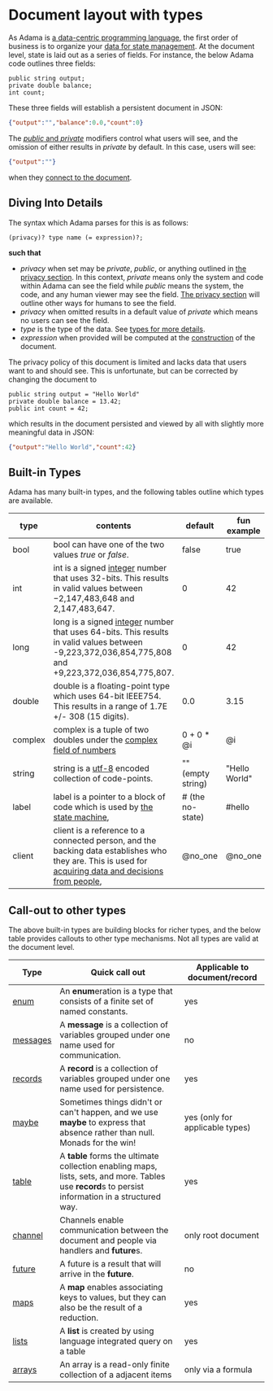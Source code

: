 # Document layout with types

As Adama is [a data-centric programming language](https://en.wikipedia.org/wiki/Data-centric_programming_language), the first order of business is to organize your [data for state management](https://en.wikipedia.org/wiki/State_management). At the document level, state is laid out as a series of fields. For instance, the below Adama code outlines three fields:

```adama
public string output;
private double balance;
int count;
```

These three fields will establish a persistent document in JSON:
```json
{"output":"","balance":0.0,"count":0}
```

The [*public* and *private*](./privacy-and-bubbles.md) modifiers control what users will see, and the omission of either results in *private* by default. In this case, users will see:
```json
{"output":""}
````
when they [connect to the document](./static-policies-document-events.md).

## Diving Into Details

The syntax which Adama parses for this is as follows:
```regex
(privacy)? type name (= expression)?;
```

**such that**
* _privacy_ when set may be *private*, *public*, or anything outlined in [the privacy section](./privacy-and-bubbles.md). In this context, *private* means only the system and code within Adama can see the field while *public* means the system, the code, and any human viewer may see the field. [The privacy section](./privacy-and-bubbles.md) will outline other ways for humans to see the field.
* _privacy_ when omitted results in a default value of *private* which means no users can see the field.
* _type_ is the type of the data. See [types for more details](#built-in-types).
* _expression_ when provided will be computed at the [construction](./static-policies-document-events.md) of the document.

The privacy policy of this document is limited and lacks data that users want to and should see. This is unfortunate, but can be corrected by changing the document to
```adama
public string output = "Hello World"
private double balance = 13.42;
public int count = 42;
```

which results in the document persisted and viewed by all with slightly more meaningful data in JSON:
```json
{"output":"Hello World","count":42}
```

## Built-in Types
Adama has many built-in types, and the following tables outline which types are available.

| type | contents | default | fun example |
|  --- | --- | --- | --- |
| bool | bool can have one of the two values *true* or *false*. | false | true |
| int | int is a signed [integer](https://en.wikipedia.org/wiki/Integer) number that uses 32-bits. This results in valid values between −2,147,483,648 and 2,147,483,647. | 0 | 42 |
| long | long is a signed [integer](https://en.wikipedia.org/wiki/Integer) number that uses 64-bits. This results in valid values between -9,223,372,036,854,775,808 and +9,223,372,036,854,775,807.  | 0 | 42 |
| double | double is a floating-point type which uses 64-bit IEEE754. This results in a range of 1.7E +/- 308 (15 digits). | 0.0 | 3.15 |
| complex | complex is a tuple of two doubles under the [complex field of numbers](https://en.wikipedia.org/wiki/Complex_number) | 0 + 0 * @i | @i |
| string | string is a [utf-8](https://en.wikipedia.org/wiki/UTF-8) encoded collection of code-points. | "" (empty string) | "Hello World" |
| label | label is a pointer to a block of code which is used by [the state machine](./state-machine.md), | # (the no-state) | #hello |
| client | client is a reference to a connected person, and the backing data establishes who they are. This is used for [acquiring data and decisions from people](./async.md), | @no_one | @no_one |

## Call-out to other types

The above built-in types are building blocks for richer types, and the below table provides callouts to other type mechanisms. Not all types are valid at the document level.

| Type | Quick call out                                                                                                                                     | Applicable to document/record |
|  --- |----------------------------------------------------------------------------------------------------------------------------------------------------| --- |
| [enum](./enumerations.md) | An **enum**eration is a type that consists of a finite set of named constants. | yes |
| [messages](./records-and-messages.md) | A **message** is a collection of variables grouped under one name used for communication.| no |
| [records](./records-and-messages.md) | A **record** is a collection of variables grouped under one name used for persistence. | yes |
| [maybe](./maybe.md) | Sometimes things didn't or can't happen, and we use **maybe** to express that absence rather than null. Monads for the win! | yes (only for applicable types) |
| [table](./tables-linq.md) | A **table** forms the ultimate collection enabling maps, lists, sets, and more. Tables use **record**s to persist information in a structured way. | yes |
| [channel](./async.md) | Channels enable communication between the document and people via handlers and **future**s. | only root document |
| [future](./async.md) | A future is a result that will arrive in the **future**. | no |
| [maps](./map-reduce.md) | A **map** enables associating keys to values, but they can also be the result of a reduction. | yes |
| [lists](./tables-linq.md) | A **list** is created by using language integrated query on a table | yes |
| [arrays](./anonymous.md) | An array is a read-only finite collection of a adjacent items | only via a formula |